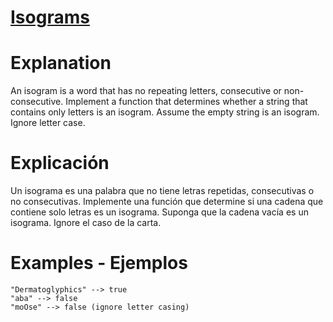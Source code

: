 # [Isograms](https://www.codewars.com/kata/54ba84be607a92aa900000f1)

# Explanation

An isogram is a word that has no repeating letters, consecutive or non-consecutive. Implement a function that determines whether a string that contains only letters is an isogram. Assume the empty string is an isogram. Ignore letter case.

# Explicación

Un isograma es una palabra que no tiene letras repetidas, consecutivas o no consecutivas. Implemente una función que determine si una cadena que contiene solo letras es un isograma. Suponga que la cadena vacía es un isograma. Ignore el caso de la carta.

# Examples - Ejemplos

```
"Dermatoglyphics" --> true
"aba" --> false
"moOse" --> false (ignore letter casing)
```